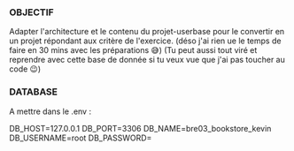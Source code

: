 ### OBJECTIF

Adapter l'architecture et le contenu du projet-userbase pour le convertir en un projet répondant aux critère de l'exercice.
(déso j'ai rien ue le temps de faire en 30 mins avec les préparations 😅)
(Tu peut aussi tout viré et reprendre avec cette base de donnée si tu veux vue que j'ai pas toucher au code 😉)

### DATABASE

A mettre dans le .env : 

DB_HOST=127.0.0.1
DB_PORT=3306
DB_NAME=bre03_bookstore_kevin
DB_USERNAME=root
DB_PASSWORD=

